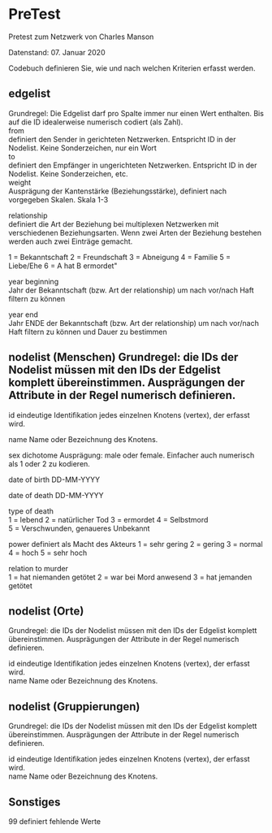 # PreTest
Pretest zum Netzwerk von Charles Manson

Datenstand: 07. Januar 2020


 						
Codebuch definieren Sie, wie und nach welchen Kriterien erfasst werden.						
						
					
## edgelist	
Grundregel: Die Edgelist darf pro Spalte immer nur einen Wert enthalten. Bis auf die ID idealerweise numerisch codiert (als Zahl).					
from	
definiert den Sender in gerichteten Netzwerken. Entspricht ID in der Nodelist. Keine Sonderzeichen, nur ein Wort					
to 	
definiert den Empfänger in ungerichteten Netzwerken. Entspricht ID in der Nodelist. Keine Sonderzeichen, etc. 					
weight	
Ausprägung der Kantenstärke (Beziehungsstärke), definiert nach vorgegeben Skalen. Skala 1-3	

relationship	
definiert die Art der Beziehung bei multiplexen Netzwerken mit verschiedenen Beziehungsarten. Wenn zwei Arten der Beziehung bestehen werden auch zwei Einträge gemacht.

1 = Bekanntschaft 
2 = Freundschaft
3 = Abneigung
4 = Familie
5 = Liebe/Ehe
6 = A hat B ermordet"	

year beginning	
Jahr der Bekanntschaft (bzw. Art der relationship) um nach vor/nach Haft filtern zu können	

year end	
Jahr ENDE der Bekanntschaft (bzw. Art der relationship) um nach vor/nach Haft filtern zu können und Dauer zu bestimmen					
						
## nodelist (Menschen)	Grundregel: die IDs der Nodelist müssen mit den IDs der Edgelist komplett übereinstimmen. Ausprägungen der Attribute in der Regel numerisch definieren.					

id	eindeutige Identifikation jedes einzelnen Knotens (vertex), der erfasst wird.  					

name	Name oder Bezeichnung des Knotens. 					

sex	dichotome Ausprägung: male oder female. Einfacher auch numerisch als 1 oder 2 zu kodieren.					

date of birth	DD-MM-YYYY					

date of death	DD-MM-YYYY					

type of death	
	1 = lebend
	2 = natürlicher Tod
	3 = ermordet
	4 = Selbstmord	
	5 = Verschwunden, genaueres Unbekannt 

power	definiert als Macht des Akteurs 
	1 = sehr gering
	2 = gering
	3 = normal
	4 = hoch
	5 = sehr hoch				

relation to murder	
	1 = hat niemanden getötet
	2 = war bei Mord anwesend
	3 = hat jemanden getötet					
						
						
## nodelist (Orte)	
Grundregel: die IDs der Nodelist müssen mit den IDs der Edgelist komplett übereinstimmen. Ausprägungen der Attribute in der Regel numerisch definieren.	

id	eindeutige Identifikation jedes einzelnen Knotens (vertex), der erfasst wird.  					
name	Name oder Bezeichnung des Knotens. 					
						
						
## nodelist (Gruppierungen)	
Grundregel: die IDs der Nodelist müssen mit den IDs der Edgelist komplett übereinstimmen. Ausprägungen der Attribute in der Regel numerisch definieren.					

id	eindeutige Identifikation jedes einzelnen Knotens (vertex), der erfasst wird.  					
name	Name oder Bezeichnung des Knotens. 					
						
						
						
## Sonstiges						
99	definiert fehlende Werte					
